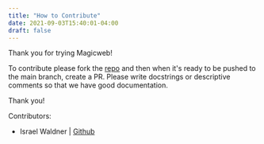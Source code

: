 ```yaml
---
title: "How to Contribute"
date: 2021-09-03T15:40:01-04:00
draft: false
---
```


Thank you for trying Magicweb!

To contribute please fork the [repo](https://github.com/mordy-python/magicweb) and then when it's ready to be pushed to the main branch, create a PR. Please write docstrings or descriptive comments so that we have good documentation. 

Thank you!

Contributors:

* Israel Waldner | [Github](https://github.com/mordy-python/)
